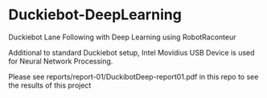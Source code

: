 # Duckiebot-DeepLearning
Duckiebot Lane Following with Deep Learning using RobotRaconteur

Additional to standard Duckiebot setup, Intel Movidius USB Device is used for Neural Network Processing.

Please see reports/report-01/DuckibotDeep-report01.pdf in this repo to see the results of this project
